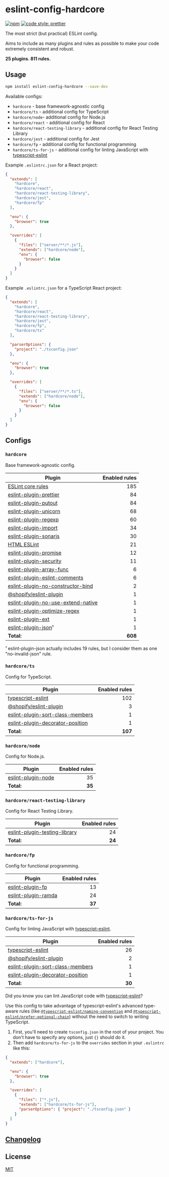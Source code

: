 # eslint-config-hardcore

[![npm](https://img.shields.io/npm/v/eslint-config-hardcore?style=flat-square)](https://www.npmjs.com/package/eslint-config-hardcore)
[![code style: prettier](https://img.shields.io/badge/code_style-prettier-ff69b4.svg?style=flat-square)](https://github.com/prettier/prettier)

The most strict (but practical) ESLint config.

Aims to include as many plugins and rules as possible to make your code
extremely consistent and robust.

**25 plugins. 811 rules.**

## Usage

```sh
npm install eslint-config-hardcore --save-dev
```

Available configs:

- `hardcore` - base framework-agnostic config
- `hardcore/ts` - additional config for TypeScript
- `hardcore/node`- additional config for Node.js
- `hardcore/react` - additional config for React
- `hardcore/react-testing-library` - additional config for React Testing Library
- `hardcore/jest` - additional config for Jest
- `hardcore/fp` - additional config for functional programming
- `hardcore/ts-for-js` - additional config for linting JavaScript with
  [typescript-eslint](https://github.com/typescript-eslint/typescript-eslint)

Example `.eslintrc.json` for a React project:

```json
{
  "extends": [
    "hardcore",
    "hardcore/react",
    "hardcore/react-testing-library",
    "hardcore/jest",
    "hardcore/fp"
  ],

  "env": {
    "browser": true
  },

  "overrides": [
    {
      "files": ["server/**/*.js"],
      "extends": ["hardcore/node"],
      "env": {
        "browser": false
      }
    }
  ]
}
```

Example `.eslintrc.json` for a TypeScript React project:

```json
{
  "extends": [
    "hardcore",
    "hardcore/react",
    "hardcore/react-testing-library",
    "hardcore/jest",
    "hardcore/fp",
    "hardcore/ts"
  ],

  "parserOptions": {
    "project": "./tsconfig.json"
  },

  "env": {
    "browser": true
  },

  "overrides": [
    {
      "files": ["server/**/*.ts"],
      "extends": ["hardcore/node"],
      "env": {
        "browser": false
      }
    }
  ]
}
```

## Configs

### `hardcore`

Base framework-agnostic config.

| Plugin                                                                                                    | Enabled rules |
| --------------------------------------------------------------------------------------------------------- | ------------: |
| [ESLint core rules](https://eslint.org/docs/rules/)                                                       |           185 |
| [eslint-plugin-prettier](https://github.com/prettier/eslint-plugin-prettier)                              |            84 |
| [eslint-plugin-putout](https://github.com/coderaiser/putout/tree/master/packages/eslint-plugin-putout)    |            84 |
| [eslint-plugin-unicorn](https://github.com/sindresorhus/eslint-plugin-unicorn)                            |            68 |
| [eslint-plugin-regexp](https://github.com/ota-meshi/eslint-plugin-regexp)                                 |            60 |
| [eslint-plugin-import](https://github.com/benmosher/eslint-plugin-import)                                 |            34 |
| [eslint-plugin-sonarjs](https://github.com/SonarSource/eslint-plugin-sonarjs)                             |            30 |
| [HTML ESLint](https://github.com/yeonjuan/html-eslint)                                                    |            21 |
| [eslint-plugin-promise](https://github.com/xjamundx/eslint-plugin-promise)                                |            12 |
| [eslint-plugin-security](https://github.com/nodesecurity/eslint-plugin-security)                          |            11 |
| [eslint-plugin-array-func](https://github.com/freaktechnik/eslint-plugin-array-func)                      |             6 |
| [eslint-plugin-eslint-comments](https://github.com/mysticatea/eslint-plugin-eslint-comments)              |             6 |
| [eslint-plugin-no-constructor-bind](https://github.com/markalfred/eslint-plugin-no-constructor-bind)      |             2 |
| [@shopify/eslint-plugin](https://github.com/Shopify/web-configs/tree/main/packages/eslint-plugin)         |             1 |
| [eslint-plugin-no-use-extend-native](https://github.com/dustinspecker/eslint-plugin-no-use-extend-native) |             1 |
| [eslint-plugin-optimize-regex](https://github.com/BrainMaestro/eslint-plugin-optimize-regex)              |             1 |
| [eslint-plugin-ext](https://github.com/jiangfengming/eslint-plugin-ext)                                   |             1 |
| [eslint-plugin-json](https://github.com/azeemba/eslint-plugin-json)¹                                      |             1 |
| **Total:**                                                                                                |       **608** |

¹ eslint-plugin-json actually includes 19 rules, but I consider them as one
"no-invalid-json" rule.

### `hardcore/ts`

Config for TypeScript.

| Plugin                                                                                                | Enabled rules |
| ----------------------------------------------------------------------------------------------------- | ------------: |
| [typescript-eslint](https://github.com/typescript-eslint/typescript-eslint)                           |           102 |
| [@shopify/eslint-plugin](https://github.com/Shopify/web-configs/tree/main/packages/eslint-plugin)     |             3 |
| [eslint-plugin-sort-class-members](https://github.com/bryanrsmith/eslint-plugin-sort-class-members)   |             1 |
| [eslint-plugin-decorator-position](https://github.com/NullVoxPopuli/eslint-plugin-decorator-position) |             1 |
| **Total:**                                                                                            |       **107** |

### `hardcore/node`

Config for Node.js.

| Plugin                                                                 | Enabled rules |
| ---------------------------------------------------------------------- | ------------: |
| [eslint-plugin-node](https://github.com/mysticatea/eslint-plugin-node) |            35 |
| **Total:**                                                             |        **35** |

### `hardcore/react-testing-library`

Config for React Testing Library.

| Plugin                                                                                            | Enabled rules |
| ------------------------------------------------------------------------------------------------- | ------------: |
| [eslint-plugin-testing-library](https://github.com/testing-library/eslint-plugin-testing-library) |            24 |
| **Total:**                                                                                        |        **24** |

### `hardcore/fp`

Config for functional programming.

| Plugin                                                              | Enabled rules |
| ------------------------------------------------------------------- | ------------: |
| [eslint-plugin-fp](https://github.com/jfmengels/eslint-plugin-fp)   |            13 |
| [eslint-plugin-ramda](https://github.com/ramda/eslint-plugin-ramda) |            24 |
| **Total:**                                                          |        **37** |

### `hardcore/ts-for-js`

Config for linting JavaScript with
[typescript-eslint](https://github.com/typescript-eslint/typescript-eslint).

| Plugin                                                                                                | Enabled rules |
| ----------------------------------------------------------------------------------------------------- | ------------: |
| [typescript-eslint](https://github.com/typescript-eslint/typescript-eslint)                           |            26 |
| [@shopify/eslint-plugin](https://github.com/Shopify/web-configs/tree/main/packages/eslint-plugin)     |             2 |
| [eslint-plugin-sort-class-members](https://github.com/bryanrsmith/eslint-plugin-sort-class-members)   |             1 |
| [eslint-plugin-decorator-position](https://github.com/NullVoxPopuli/eslint-plugin-decorator-position) |             1 |
| **Total:**                                                                                            |        **30** |

Did you know you can lint JavaScript code with
[typescript-eslint](https://github.com/typescript-eslint/typescript-eslint)?

Use this config to take advantage of typescript-eslint's advanced type-aware
rules (like
[`@typescript-eslint/naming-convention`](https://github.com/typescript-eslint/typescript-eslint/blob/master/packages/eslint-plugin/docs/rules/naming-convention.md)
and
[`@typescript-eslint/prefer-optional-chain`](https://github.com/typescript-eslint/typescript-eslint/blob/master/packages/eslint-plugin/docs/rules/prefer-optional-chain.md))
without the need to switch to writing TypeScript.

1. First, you'll need to create `tsconfig.json` in the root of your project. You
   don't have to specify any options, just `{}` should do it.
2. Then add `hardcore/ts-for-js` to the `overrides` section in your `.eslintrc`
   like this:

```json
{
  "extends": ["hardcore"],

  "env": {
    "browser": true
  },

  "overrides": [
    {
      "files": ["*.js"],
      "extends": ["hardcore/ts-for-js"],
      "parserOptions": { "project": "./tsconfig.json" }
    }
  ]
}
```

## [Changelog](https://github.com/EvgenyOrekhov/eslint-config-hardcore/releases)

## License

[MIT](LICENSE)
